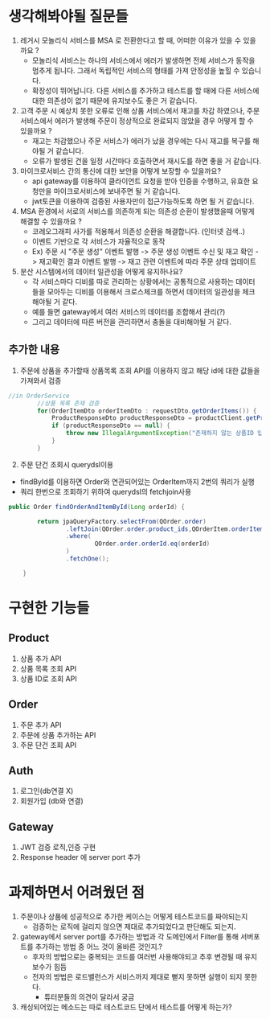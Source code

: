 # 생각해봐야될 질문들
1. 레거시 모놀리식 서비스를 MSA 로 전환한다고 할 때, 어떠한 이유가 있을 수 있을까요 ?
     - 모놀리식 서비스는 하나의 서비스에서 에러가 발생하면 전체 서비스가 동작을 멈추게 됩니다. 그래서 독립적인 서비스의 형태를 가져 안정성을 높힐 수 있습니다.
     - 확장성이 뛰어납니다. 다른 서비스를 추가하고 테스트를 할 때에 다른 서비스에 대한 의존성이 없기 때문에 유지보수도 좋은 거 같습니다. 
2. 고객 주문 시 예상치 못한 오류로 인해 상품 서비스에서 재고를 차감 하였으나, 주문 서비스에서 에러가 발생해 주문이 정상적으로 완료되지 않았을 경우 어떻게 할 수 있을까요 ?
     - 재고는 차감했으나 주문 서비스가 에러가 났을 경우에는 다시 재고를 복구를 해야될 거 같습니다.
     - 오류가 발생된 건을 일정 시간마다 호출하면서 재시도를 하면 좋을 거 같습니다.
3. 마이크로서비스 간의 통신에 대한 보안을 어떻게 보장할 수 있을까요?
     - api gateway를 이용하여 클라이언트 요청을 받아 인증을 수행하고, 유효한 요청만을 마이크로서비스에 보내주면 될 거 같습니다.
     - jwt토큰을 이용하여 검증된 사용자만이 접근가능하도록 하면 될 거 같습니다.
4. MSA 환경에서 서로의 서비스를 의존하게 되는 의존성 순환이 발생했을때 어떻게 해결할 수 있을까요 ?
   - 코레오그래피 사가를 적용해서 의존성 순환을 해결합니다. (인터넷 검색..)
   - 이벤트 기반으로 각 서비스가 자율적으로 동작
   - Ex) 주문 시 "주문 생성" 이벤트 발행 -> 주문 생성 이벤트 수신 및 재고 확인
     -> 재고확인 결과 이벤트 발행 -> 재고 관련 이벤트에 따라 주문 상태 업데이트
5. 분산 시스템에서의 데이터 일관성을 어떻게 유지하나요?
   - 각 서비스마다 디비를 따로 관리하는 상황에서는 공통적으로 사용하는 데이터들을 모아두는 디비를 이용해서 크로스체크를 하면서 데이터의 일관성을 체크해야될 거 같다.
   - 예를 들면 gateway에서 여러 서비스의 데이터를 조합해서 관리(?) 
   - 그리고 데이터에 따른 버전을 관리하면서 충돌을 대비해야될 거 같다.

## 추가한 내용
1. 주문에 상품을 추가할때 상품목록 조회 API를 이용하지 않고 해당 id에 대한 값들을 가져와서 검증
```java
//in OrderService
        //상품 목록 존재 검증
        for(OrderItemDto orderItemDto : requestDto.getOrderItems()) {
            ProductResponseDto productResponseDto = productClient.getProductById(orderItemDto.getProduct_id());
            if (productResponseDto == null) {
                throw new IllegalArgumentException("존재하지 않는 상품ID 입니다.");
            }
        }
```

2. 주문 단건 조회시 querydsl이용
- findById를 이용하면 Order와 연관되어있는 OrderItem까지 2번의 쿼리가 실행
- 쿼리 한번으로 조회하기 위하여 querydsl의 fetchjoin사용
```java
public Order findOrderAndItemById(Long orderId) {

        return jpaQueryFactory.selectFrom(QOrder.order)
                .leftJoin(QOrder.order.product_ids,QOrderItem.orderItem).fetchJoin()
                .where(
                        QOrder.order.orderId.eq(orderId)
                )
                .fetchOne();

    }
```

# 구현한 기능들
## Product
1. 상품 추가 API
2. 상품 목록 조회 API
3. 상품 ID로 조회 API

## Order
1. 주문 추가 API
2. 주문에 상품 추가하는 API
3. 주문 단건 조회 API

## Auth
1. 로그인(db연결 X)
2. 회원가입 (db와 연결) 

## Gateway
1. JWT 검증 로직,인증 구현
2. Response header 에 server port 추가 

# 과제하면서 어려웠던 점
1. 주문이나 상품에 성공적으로 추가한 케이스는 어떻게 테스트코드를 짜야되는지
   - 검증하는 로직에 걸리지 않으면 제대로 추가되었다고 판단해도 되는지.
2. gateway에서 server port를 추가하는 방법과 각 도메인에서 Filter를 통해 서버포트를 추가하는 방법 중 어느 것이 올바른 것인지.?
   - 후자의 방법으로는 중복되는 코드를 여러번 사용해야되고 추후 변경될 때 유지보수가 힘듬
   - 전자의 방법은 로드밸런스가 서비스까지 제대로 뻗지 못하면 실행이 되지 못한다.
     - 튜터분들의 의견이 달라서 궁금
3. 캐싱되어있는 메소드는 따로 테스트코드 단에서 테스트를 어떻게 하는가?